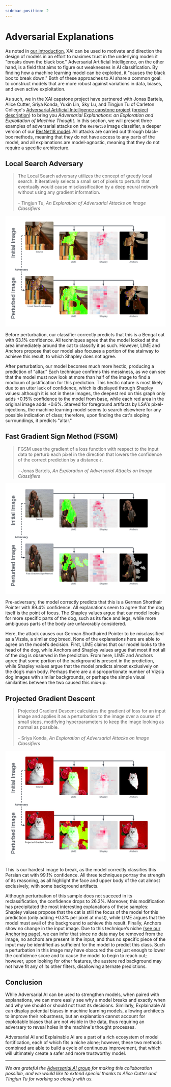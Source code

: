 ```yaml
---
sidebar-position: 2
---
```


# Adversarial Explanations
As noted in [our introduction](../Introduction/What%20is%20XAI.md), XAI can be used to motivate and direction the design of models in an effort to maximes trust in the underlying model: it "breaks down the black box." Adversarial Artificial Intelligence, on the other hand, is a field that aims to figure out weaknesses in AI classification. By finding how a machine learning model can be exploited, it "causes the black box to break down." Both of these approaches to AI share a common goal: to construct models that are more robust against variations in data, biases, and even active exploitation.

As such, we in the XAI capstone project have partnered with Jonas Bartels, Alice Cutter, Sriya Konda, Yuxin Lin, Sky Lu, and Tingjun Tu of Carleton College's [Adversarial Artificial Intelligence capstone project](https://cs.carleton.edu/cs_comps/2324/adversarial/final-results/index.html) ([project description](https://cs.carleton.edu/cs_comps/2324/adversarial/index.php)) to bring you *Adversarial Explanations: an Exploration and Exploitation of Machine Thought*. In this section, we will present three examples of adversarial attacks on the ```ResNet50``` image classifier, a deeper version of our [ResNet18 model](../Methodology/ResNet.md). All attacks are carried out through black-box methods, meaning that they do not have access to any parts of the model, and all explanations are model-agnostic, meaning that they do not require a specific architecture.

## Local Search Adversary
> The Local Search adversary utilizes the concept of greedy local search. It iteratively selects a small set of pixels to perturb that eventually would cause misclassification by a deep neural network without using any gradient information. <br></br>
> \- Tingjun Tu, *An Exploration of Adversarial Attacks on Image Classifiers*

![Figure 1](/img/LSA.png "Pre-perturbation and post-perturbation of an image of a Bengal cat using a Local Search adversary, each accompanied by three explanation techniques.")

Before perturbation, our classifier correctly predicts that this is a Bengal cat with $63.1\%$ confidence. All techniques agree that the model looked at the area immediately around the cat to classify it as such. However, LIME and Anchors propose that our model also focuses a portion of the stairway to achieve this result, to which Shapley does not agree.

After perturbation, our model becomes much more hectic, producing a prediction of “altar.” Each technique confirms this messiness, as we can see that the model must now look at more than half of the image to find a modicum of justification for this prediction. This hectic nature is most likely due to an utter lack of confidence, which is displayed through Shapley values: although it is not in these images, the deepest red on this graph only adds $+0.15\%$ confidence to the model from base, while each red area in the original image adds $+0.6\%$. Starved for foreground artifacts by LSA's pixel-injections, the machine learning model seems to search elsewhere for any possible indication of class; therefore, upon finding the cat's sloping surroundings, it predicts "altar."

## Fast Gradient Sign Method (FSGM)
> FGSM uses the gradient of a loss function with respect to the input data to perturb each pixel in the direction that lowers the confidence of the correct prediction by a distance $\epsilon$.
> <br></br> \- Jonas Bartels, *An Exploration of Adversarial Attacks on Image Classifiers*

![Figure 2](/img/FGSM.png "Pre-perturbation and post-perturbation of an image of a German Shorthaired Pointer dog using the Fast Gradient Sign Method, each accompanied by three explanation techniques.")

Pre-adversary, the model correctly predicts that this is a German Shorthair Pointer with 89.4\% confidence. All explanations seem to agree that the dog itself is the point of focus. The Shapley values argue that our model looks for more specific parts of the dog, such as its face and legs, while more ambiguous parts of the body are unfavorably considered.

Here, the attack causes our German Shorthaired Pointer to be misclassified as a Vizsla, a similar dog breed. None of the explanations here are able to agree on the model’s decision. First, LIME claims that our model looks to the head of the dog, while Anchors and Shapley values argue that most if not all of the dog is observed in the prediction. From here, LIME and Anchors agree that some portion of the background is present in the prediction, while Shapley values argue that the model predicts almost exclusively on the dog’s main body. Perhaps there are a disproportionate number of Vizsla dog images with similar backgrounds, or perhaps the simple visual similarities between the two caused this mix-up.

## Projected Gradient Descent
> Projected Gradient Descent calculates the gradient of loss for an input image and applies it as a perturbation to the image over a course of small steps, modifying hyperparameters to keep the image looking as normal as possible. <br></br>
> \- Sriya Konda, *An Exploration of Adversarial Attacks on Image Classifiers*

![Figure 3](/img/PGD.png "Pre-perturbation and post-perturbation of an image of a Persian cat using Projected Gradient Descent, each accompanied by three explanation techniques.")

This is our hardest image to break, as the model correctly classifies this Persian cat with 99.1\% confidence. All three techniques portray the strength of its reasoning, as all highlight the face and upper body of the cat almost exclusively, with some background artifacts.

Although perturbation of this sample does not succeed in its reclassification, the confidence drops to 26.2\%. Moreover, this modification has precipitated the most interesting explanations of these samples: Shapley values propose that the cat is still the focus of the model for this prediction (only adding $+0.3\%$ per pixel at most), while LIME argues that the model must avail of the background to achieve this result. Finally, Anchors show no change in the input image. Due to this technique’s niche [(see our Anchoring page)](../Anchors/Introduction.md), we can infer that since no data may be removed from the image, no anchors are present in the input, and thus no specific piece of the input may be identified as sufficient for the model to predict this class. Such a perturbation in this image may have obscured the cat just enough to lower the confidence score and to cause the model to begin to reach out; however, upon looking for other features, the austere red background may not have fit any of its other filters, disallowing alternate predictions.

## Conclusion
While Adversarial AI can be used to strengthen models, when paired with explanations, we can more easily see why a model breaks and exactly when and why we should or should not trust its decisions. Similarly, Explainable AI can display potential biases in machine learning models, allowing architects to improve their robustness, but an explanation cannot account for exploitable biases that are not visible in the data, thus requiring an adversary to reveal holes in the machine's thought processes.

Adversarial AI and Explainable AI are a part of a rich ecosystem of model fortification, each of which fits a niche alone; however, these two methods combined are able to build a cycle of continuous improvement, that which will ultimately create a safer and more trustworthy model.

---

*We are grateful the [Adversarial AI group](https://cs.carleton.edu/cs_comps/2324/adversarial/final-results/index.html) for making this collaboration possible, and we would like to extend special thanks to Alice Cutter and Tingjun Tu for working so closely with us.*
